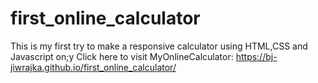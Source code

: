 # first_online_calculator
This is my first try to make a responsive calculator using HTML,CSS and Javascript on;y
Click here to visit MyOnlineCalculator: https://bj-jiwrajka.github.io/first_online_calculator/
